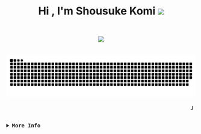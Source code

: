 
<!---
Komi7/Komi7 is a ✨ special ✨ repository because its `README.md` (this file) appears on your GitHub profile.
You can click the Preview link to take a look at your changes.
--->
<h1 align="center">Hi , I'm Shousuke Komi <img src="https://media.giphy.com/media/hvRJCLFzcasrR4ia7z/giphy.gif" width="35"></h1>
<p align="center">
 <h1 align="center"> <p align="center">
  <img src="https://readme-typing-svg.herokuapp.com?multiline=true&lines=+.+.+.+.+.+.+.+.+.+Linux+user+">
  </h1>
 
</p>


<div align="center">

  <img  src="https://github.com/Komi7/resources/blob/main/img/grid-snake.svg"
       alt="snake" /></a>
</div>

       
       
       
       
<p align="right"><strong><samp>」</samp></strong></p>

<br>

<details>
<summary><samp><b>More Info</b></samp></summary>



  <summary>☎️ contact me</summary>
<div>
  <samp>
    <h2 align="center">😎 you can reach me by:</h2>
    <p align="center">
      <br/>
      <a href="https://t.me/realmiless" target="blank"><img align="center"
         src="https://img.shields.io/badge/-Telegram-brightgreen.svg?style=for-the-badge&logo=Telegram&logoColor=white"
         alt="komii" height="30"/></a>
      <a href="https://discord.com/channels/@me/724963674477035561" target="blank"><img align="center"
         src="https://img.shields.io/badge/-Discord-blue.svg?style=for-the-badge&logo=Discord&logoColor=white""
         alt="komii" height="30"/></a>
      <a href="https://instagram.com/pxlediit" target="blank"><img align="center"
         src="https://img.shields.io/badge/instagram-%23E4405F.svg?style=for-the-badge&logo=Instagram&logoColor=white"
         alt="komii" height="30"/></a>
      <a href="https://signal.org/install" target="blank"><img align="center"
         src="https://img.shields.io/badge/signal-%23E4405F.svg?style=for-the-badge&logo=signal&logoColor=white"
         alt="komii" height="30"/></a>
         
         
<p align="center">     
<img src="https://readme-typing-svg.herokuapp.com?size=23&duration=1&pause=1000&color=F70000&center=true&vCenter=true&width=435&lines=++Mail+%3A+shousuke%40naver.com" alt="Typing SVG" />
     
  ***     
       
       
       
       
  <h1 <p align="center">  
       
  Current wm, distro & etc  </h1>
       
    
       
 

 
       
       
<div>

<table align=center><tr><td>
<b>- Operating System: </b><a href="https://archlinux.org">archlinux</a><br />
<b>- Window Manager: </b><a href="https://github.com/hyprwm/Hyprland">Hyprland</a><br />
<b>- Terminal: </b><a href="https://github.com/alacritty/alacritty">Alacritty</a><br />
<b>- Shell: </b><a href="https://www.zsh.org">ZSH</a><br />
<b>- Editor: </b><a href="https://neovim.io/">neovim</a><br />
<b>- GPU: </b><a href="https://www.nvidia.com">Nvidia</a><br /></table>
       </div>
 
***
    
       
       
```mermaid
graph LR
A[Linux] --> B((Arch))
A --> C(Ubuntu for server)
B -- Gpu passth + WIN  --> D{Happy!}
C --> D
```
       
       
       
       
       
       
       
       

</details>
</div>
